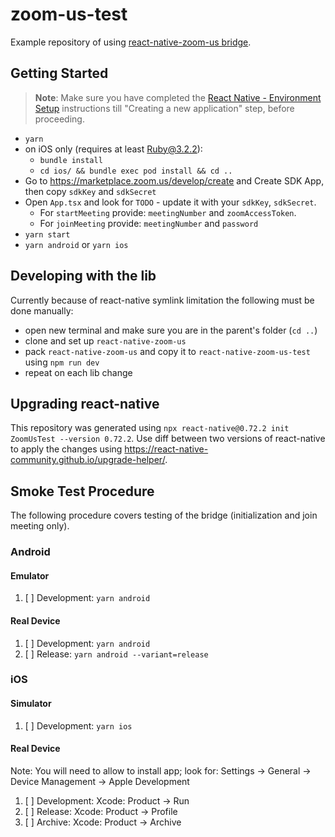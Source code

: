 # zoom-us-test

Example repository of using [react-native-zoom-us bridge](https://www.npmjs.com/package/react-native-zoom-us).

## Getting Started

> **Note**: Make sure you have completed the [React Native - Environment Setup](https://reactnative.dev/docs/environment-setup) instructions till "Creating a new application" step, before proceeding.

- `yarn`
- on iOS only (requires at least Ruby@3.2.2):
  - `bundle install`
  - `cd ios/ && bundle exec pod install && cd ..`
- Go to https://marketplace.zoom.us/develop/create and Create SDK App, then copy `sdkKey` and `sdkSecret`
- Open `App.tsx` and look for `TODO` - update it with your `sdkKey`, `sdkSecret`.
  - For `startMeeting` provide: `meetingNumber` and `zoomAccessToken`.
  - For `joinMeeting` provide: `meetingNumber` and `password`
- `yarn start`
- `yarn android` or `yarn ios`

## Developing with the lib

Currently because of react-native symlink limitation the following must be done manually:

- open new terminal and make sure you are in the parent's folder (`cd ..`)
- clone and set up `react-native-zoom-us`
- pack `react-native-zoom-us` and copy it to `react-native-zoom-us-test` using `npm run dev`
- repeat on each lib change

## Upgrading react-native

This repository was generated using `npx react-native@0.72.2 init ZoomUsTest --version 0.72.2`.
Use diff between two versions of react-native to apply the changes using https://react-native-community.github.io/upgrade-helper/.

## Smoke Test Procedure

The following procedure covers testing of the bridge (initialization and join meeting only).

### Android

#### Emulator

1. [ ] Development: `yarn android`

#### Real Device

1. [ ] Development: `yarn android`
2. [ ] Release: `yarn android --variant=release`

### iOS

#### Simulator

1. [ ] Development: `yarn ios`

#### Real Device

Note: You will need to allow to install app; look for: Settings -> General -> Device Management -> Apple Development

1. [ ] Development: Xcode: Product -> Run
2. [ ] Release: Xcode: Product -> Profile
3. [ ] Archive: Xcode: Product -> Archive
